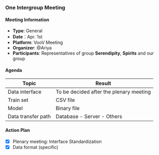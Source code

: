 ### One Intergroup Meeting

#### Meeting Information
- **Type**: General
- **Date**：Apr. 1st
- **Platform**: VooV Meeting
- **Organizer**: @Ariya
- **Participants**: Representatives of group **Serendipity**, **Spirits** and our group

#### Agenda
|Topic|Result|
|-|-|
|Data interface|To be decided after the plenary meeting|
|Train set|CSV file|
|Model|Binary file|
|Data transfer path|Database - Server - Others|


#### Action Plan
- [x] Plenary meeting: Interface Standardization
- [x] Data format (specific)
